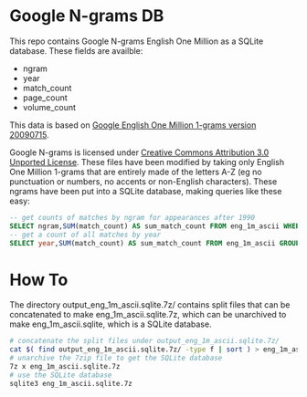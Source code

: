 Google N-grams DB
=================

This repo contains Google N-grams English One Million as a SQLite database.
These fields are availble:

* ngram
* year
* match_count
* page_count
* volume_count

This data is based on [Google English One Million 1-grams version 20090715](http://storage.googleapis.com/books/ngrams/books/datasetsv2.html).

Google N-grams is licensed under [Creative Commons Attribution 3.0 Unported License](http://creativecommons.org/licenses/by/3.0/).
These files have been modified by taking only English One Million 1-grams that are entirely made of the letters A-Z (eg no punctuation or numbers, no accents or non-English characters).
These ngrams have been put into a SQLite database, making queries like these easy:

```sql
-- get counts of matches by ngram for appearances after 1990
SELECT ngram,SUM(match_count) AS sum_match_count FROM eng_1m_ascii WHERE year > 1990 GROUP BY ngram;
-- get a count of all matches by year
SELECT year,SUM(match_count) AS sum_match_count FROM eng_1m_ascii GROUP BY year;
```

How To
======

The directory output_eng_1m_ascii.sqlite.7z/ contains split files that can be concatenated 
to make eng_1m_ascii.sqlite.7z, which can be unarchived to make eng_1m_ascii.sqlite,
which is a SQLite database.

```bash
# concatenate the split files under output_eng_1m_ascii.sqlite.7z/
cat $( find output_eng_1m_ascii.sqlite.7z/ -type f | sort ) > eng_1m_ascii.sqlite.7z 
# unarchive the 7zip file to get the SQLite database
7z x eng_1m_ascii.sqlite.7z
# use the SQLite database
sqlite3 eng_1m_ascii.sqlite.7z
```
